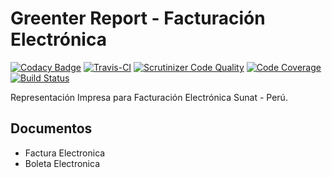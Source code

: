 # Greenter Report - Facturación Electrónica
[![Codacy Badge](https://api.codacy.com/project/badge/Grade/836cd69234a343eab65b5588939c5019)](https://www.codacy.com/app/giansalex/greenter-report?utm_source=github.com&utm_medium=referral&utm_content=giansalex/greenter-report&utm_campaign=badger)
[![Travis-CI](https://travis-ci.org/giansalex/greenter-report.svg?branch=master)](https://travis-ci.org/giansalex/greenter-report)
[![Scrutinizer Code Quality](https://scrutinizer-ci.com/g/giansalex/greenter-report/badges/quality-score.png?b=master)](https://scrutinizer-ci.com/g/giansalex/greenter-report/?branch=master)
[![Code Coverage](https://scrutinizer-ci.com/g/giansalex/greenter-report/badges/coverage.png?b=master)](https://scrutinizer-ci.com/g/giansalex/greenter-report/?branch=master)
[![Build Status](https://scrutinizer-ci.com/g/giansalex/greenter-report/badges/build.png?b=master)](https://scrutinizer-ci.com/g/giansalex/greenter-report/build-status/master)  

Representación Impresa para Facturación Electrónica Sunat - Perú.

## Documentos
- Factura Electronica
- Boleta Electronica